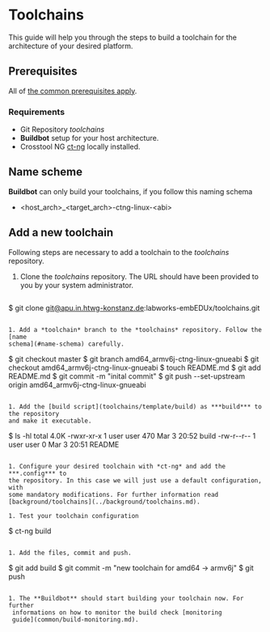 # Toolchains
This guide will help you through the steps to build a toolchain for the
architecture of your desired platform.

## Prerequisites
All of [the common prerequisites apply](usage.md#Prerequisites).

### Requirements
* Git Repository *toolchains*
* **Buildbot** setup for your host architecture.
* Crosstool NG [ct-ng](http://crosstool-ng.org/) locally installed.

## Name scheme 
**Buildbot** can only build your toolchains, if you follow this naming schema

* <host\_arch\>\_<target\_arch\>-ctng-linux-<abi\>

## Add a new toolchain
Following steps are necessary to add a toolchain to the *toolchains* repository.

1. Clone the *toolchains* repository. The URL should have been provided to you
   by your system administrator.
   ```
$ git clone git@apu.in.htwg-konstanz.de:labworks-embEDUx/toolchains.git
   ```
 
1. Add a *toolchain* branch to the *toolchains* repository. Follow the [name
   schema](#name-schema) carefully.
   ```
$ git checkout master
$ git branch amd64_armv6j-ctng-linux-gnueabi
$ git checkout amd64_armv6j-ctng-linux-gnueabi 
$ touch README.md
$ git add README.md
$ git commit -m "inital commit"
$ git push --set-upstream origin amd64_armv6j-ctng-linux-gnueabi
   ```

1. Add the [build script](toolchains/template/build) as ***build*** to the repository
   and make it executable.
   ```
$ ls -hl
total 4.0K
-rwxr-xr-x 1 user user 470 Mar  3 20:52 build
-rw-r--r-- 1 user user   0 Mar  3 20:51 README
   ```

1. Configure your desired toolchain with *ct-ng* and add the ***.config*** to
   the repository. In this case we will just use a default configuration, with
   some mandatory modifications. For further information read
   [background/toolchains](../background/toolchains.md).

1. Test your toolchain configuration
   ```
   $ ct-ng build
   ```

1. Add the files, commit and push. 
   ```
$ git add build
$ git commit -m "new toolchain for amd64 -> armv6j"
$ git push 
  ```

1. The **Buildbot** should start building your toolchain now. For further
   informations on how to monitor the build check [monitoring
   guide](common/build-monitoring.md).

